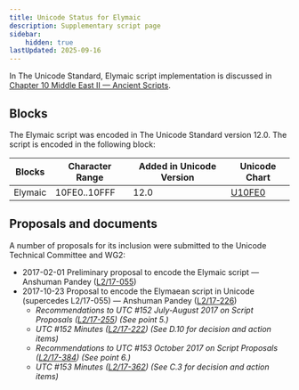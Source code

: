 ```yaml
---
title: Unicode Status for Elymaic
description: Supplementary script page
sidebar:
    hidden: true
lastUpdated: 2025-09-16
---
```


In The Unicode Standard, Elymaic script implementation is discussed in [Chapter 10 Middle East II — Ancient Scripts](https://www.unicode.org/versions/latest/core-spec/chapter-10/#G41970).

## Blocks

The Elymaic script was encoded in The Unicode Standard version 12.0. The script is encoded in the following block:

| Blocks | Character Range | Added in Unicode Version | Unicode Chart |
| ------ | --------------- | ------------------------ | ------------- |
| Elymaic  | 10FE0..10FFF | 12.0 | [U10FE0](http://www.unicode.org/charts/PDF/U10FE0.pdf) |

## Proposals and documents

A number of proposals for its inclusion were submitted to the Unicode Technical Committee and WG2:
- 2017-02-01 Preliminary proposal to encode the Elymaic script — Anshuman Pandey ([L2/17-055](http://www.unicode.org/cgi-bin/GetMatchingDocs.pl?L2/17-055))
- 2017-10-23 Proposal to encode the Elymaean script in Unicode (supercedes L2/17-055) — Anshuman Pandey ([L2/17-226](http://www.unicode.org/cgi-bin/GetMatchingDocs.pl?L2/17-226))
  - _Recommendations to UTC #152 July-August 2017 on Script Proposals ([L2/17-255](http://www.unicode.org/L2/L2017/17255-script-ad-hoc.pdf)) (See point 5.)_
  - _UTC #152 Minutes ([L2/17-222](http://www.unicode.org/L2/L2017/17222.htm)) (See D.10 for decision and action items)_
  - _Recommendations to UTC #153 October 2017 on Script Proposals ([L2/17-384](http://www.unicode.org/L2/L2017/17384-script-ad-hoc-recs.pdf)) (See point 6.)_
  - _UTC #153 Minutes ([L2/17-362](http://www.unicode.org/L2/L2017/17362.htm)) (See C.3 for decision and action items)_
